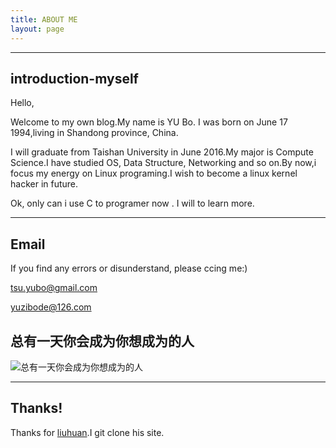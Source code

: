 ```yaml
---
title: ABOUT ME
layout: page
---
```



----

## introduction-myself

Hello,

   Welcome to my own blog.My name is YU Bo. I was born on June 17 1994,living in Shandong province, China.

   I will graduate from Taishan University in June 2016.My major is Compute Science.I have studied OS, Data Structure, Networking and so on.By now,i focus my energy on Linux programing.I wish to become a linux kernel hacker in future.

   Ok, only can i use C to programer now . I will to learn more.


----


## Email
If you find any errors or disunderstand, please ccing me:)

[tsu.yubo@gmail.com](mailto:tsu.yubo@gmail.com)

[yuzibode@126.com](mailto:yuzibode@126.com)




## 总有一天你会成为你想成为的人
![总有一天你会成为你想成为的人](http://7pum5d.com1.z0.glb.clouddn.com/become.jpg)

----

## Thanks!
 Thanks for [liuhuan](https://github.com/bitsly/bitsly.github.com).I git clone his site.
